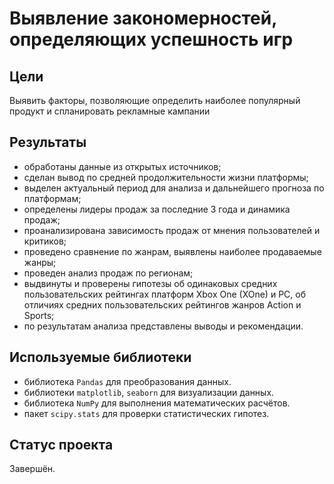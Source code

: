 # Выявление закономерностей, определяющих успешность игр

## Цели
Выявить факторы, позволяющие определить наиболее популярный продукт и спланировать рекламные кампании

## Результаты
- обработаны данные из открытых источников;
- сделан вывод по средней продолжительности жизни платформы;
- выделен актуальный период для анализа и дальнейшего прогноза по платформам;
- определены лидеры продаж за последние 3 года и динамика продаж;
- проанализирована зависимость продаж от мнения пользователей и критиков;
- проведено сравнение по жанрам, выявлены наиболее продаваемые жанры;
- проведен анализ продаж по регионам;
- выдвинуты и проверены гипотезы об одинаковых средних пользовательских рейтингах платформ Xbox One (XOne) и PC, об отличиях средних пользовательских рейтингов жанров Action и Sports;
- по результатам анализа представлены выводы и рекомендации.

## Используемые библиотеки
- библиотека `Pandas` для преобразования данных.
- библиотеки `matplotlib`, `seaborn` для визуализации данных.
- библиотека `NumPy` для выполнения математических расчётов.
- пакет `scipy.stats` для проверки статистических гипотез.

## Статус проекта
Завершён.
